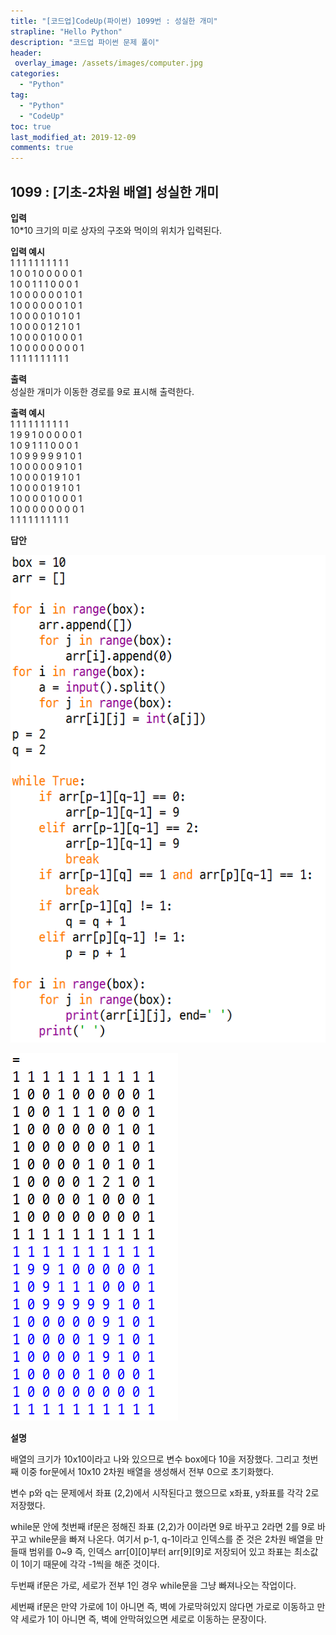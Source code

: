 ```yaml
---
title: "[코드업]CodeUp(파이썬) 1099번 : 성실한 개미"
strapline: "Hello Python"
description: "코드업 파이썬 문제 풀이"
header:
 overlay_image: /assets/images/computer.jpg
categories:
  - "Python"
tag:
  - "Python"
  - "CodeUp"
toc: true
last_modified_at: 2019-12-09
comments: true
---
```


## 1099 : [기초-2차원 배열] 성실한 개미


**입력**<br>
10*10 크기의 미로 상자의 구조와 먹이의 위치가 입력된다.

**입력 예시**<br>
1 1 1 1 1 1 1 1 1 1<br>
1 0 0 1 0 0 0 0 0 1<br>
1 0 0 1 1 1 0 0 0 1<br>
1 0 0 0 0 0 0 1 0 1<br>
1 0 0 0 0 0 0 1 0 1<br>
1 0 0 0 0 1 0 1 0 1<br>
1 0 0 0 0 1 2 1 0 1<br>
1 0 0 0 0 1 0 0 0 1<br>
1 0 0 0 0 0 0 0 0 1<br>
1 1 1 1 1 1 1 1 1 1

**출력**<br>
성실한 개미가 이동한 경로를 9로 표시해 출력한다.

**출력 예시**<br>
1 1 1 1 1 1 1 1 1 1<br>
1 9 9 1 0 0 0 0 0 1<br>
1 0 9 1 1 1 0 0 0 1<br>
1 0 9 9 9 9 9 1 0 1<br>
1 0 0 0 0 0 9 1 0 1<br>
1 0 0 0 0 1 9 1 0 1<br>
1 0 0 0 0 1 9 1 0 1<br>
1 0 0 0 0 1 0 0 0 1<br>
1 0 0 0 0 0 0 0 0 1<br>
1 1 1 1 1 1 1 1 1 1


**답안**<br>

![a1099](/assets/images/1099-1.jpg)<br>

![a1099](/assets/images/1099-2.jpg)


**설명**

배열의 크기가 10x10이라고 나와 있으므로 변수 box에다 10을 저장했다. 그리고 첫번째 이중 for문에서 10x10 2차원 배열을 생성해서 전부 0으로 초기화했다.

변수 p와 q는 문제에서 좌표 (2,2)에서 시작된다고 했으므로 x좌표, y좌표를 각각 2로 저장했다.

while문 안에 첫번째 if문은 정해진 좌표 (2,2)가 0이라면 9로 바꾸고 2라면 2를 9로 바꾸고 while문을 빠져 나온다. 여기서 p-1, q-1이라고 인덱스를 준 것은 2차원 배열을 만들때 범위를 0~9 즉, 인덱스 arr[0][0]부터 arr[9][9]로 저장되어 있고 좌표는 최소값이 1이기 때문에 각각 -1씩을 해준 것이다.

두번째 if문은 가로, 세로가 전부 1인 경우 while문을 그냥 빠져나오는 작업이다.

세번째 if문은 만약 가로에 1이 아니면 즉, 벽에 가로막혀있지 않다면 가로로 이동하고 만약 세로가 1이 아니면 즉, 벽에 안막혀있으면 세로로 이동하는 문장이다.